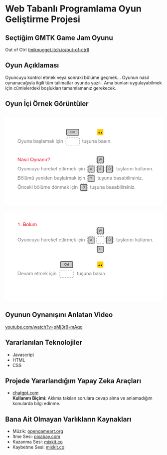 # Web Tabanlı Programlama Oyun Geliştirme Projesi

## Seçtiğim GMTK Game Jam Oyunu
Out of Ctrl ([miknugget.itch.io/out-of-ctrl](https://miknugget.itch.io/out-of-ctrl))

## Oyun Açıklaması
Oyuncuyu kontrol etmek veya sonraki bölüme geçmek... Oyunun nasıl oynanacağıyla ilgili tüm talimatlar oyunda yazılı. Ama bunları uygulayabilmek için cümlelerdeki boşlukları tamamlamanız gerekecek.

## Oyun İçi Örnek Görüntüler
![Görüntü 1](goruntu/goruntu1.png)
---
![Görüntü 2](goruntu/goruntu2.png)

## Oyunun Oynanışını Anlatan Video
[youtube.com/watch?v=pMj3r9-mAqo](https://youtube.com/watch?v=pMj3r9-mAqo)

## Yararlanılan Teknolojiler
- Javascript
- HTML
- CSS

## Projede Yararlandığım Yapay Zeka Araçları
- [chatgpt.com](https://chatgpt.com)  
**Kullanım Biçimi:** Aklıma takılan sorulara cevap alma ve anlamadığım konularda bilgi edinme.

## Bana Ait Olmayan Varlıkların Kaynakları
- Müzik: [opengameart.org](https://opengameart.org)
- İtme Sesi: [pixabay.com](https://pixabay.com)
- Kazanma Sesi: [mixkit.co](https://mixkit.co)
- Kaybetme Sesi: [mixkit.co](https://mixkit.co)
